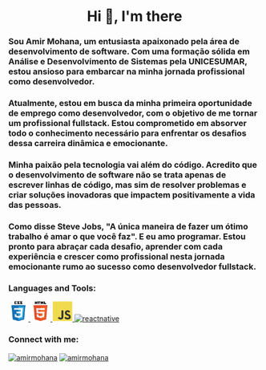 <h1 align="center">Hi 👋, I'm there</h1>
<h3>Sou Amir Mohana, um entusiasta apaixonado pela área de desenvolvimento de software. Com uma formação sólida em Análise e Desenvolvimento de Sistemas pela UNICESUMAR, estou ansioso para embarcar na minha jornada profissional como desenvolvedor. </h3>
<h3>Atualmente, estou em busca da minha primeira oportunidade de emprego como desenvolvedor, com o objetivo de me tornar um profissional fullstack. Estou comprometido em absorver todo o conhecimento necessário para enfrentar os desafios dessa carreira dinâmica e emocionante.</h3>
<h3>Minha paixão pela tecnologia vai além do código. Acredito que o desenvolvimento de software não se trata apenas de escrever linhas de código, mas sim de resolver problemas e criar soluções inovadoras que impactem positivamente a vida das pessoas.</h3>
<h3>Como disse Steve Jobs, "A única maneira de fazer um ótimo trabalho é amar o que você faz". E eu amo programar. Estou pronto para abraçar cada desafio, aprender com cada experiência e crescer como profissional nesta jornada emocionante rumo ao sucesso como desenvolvedor fullstack.</h3>

<h3 align="left">Languages and Tools:</h3>
<p align="left"> <a href="https://www.w3schools.com/css/" target="_blank" rel="noreferrer"> <img src="https://raw.githubusercontent.com/devicons/devicon/master/icons/css3/css3-original-wordmark.svg" alt="css3" width="40" height="40"/> </a> <a href="https://www.w3.org/html/" target="_blank" rel="noreferrer"> <img src="https://raw.githubusercontent.com/devicons/devicon/master/icons/html5/html5-original-wordmark.svg" alt="html5" width="40" height="40"/> </a> <a href="https://developer.mozilla.org/en-US/docs/Web/JavaScript" target="_blank" rel="noreferrer"> <img src="https://raw.githubusercontent.com/devicons/devicon/master/icons/javascript/javascript-original.svg" alt="javascript" width="40" height="40"/> </a> <a href="https://reactnative.dev/" target="_blank" rel="noreferrer"> <img src="https://reactnative.dev/img/header_logo.svg" alt="reactnative" width="40" height="40"/> </a> </p>

<h3 align="left">Connect with me:</h3>
<p align="left">
<a href="https://linkedin.com/in/amirmohana" target="blank"><img align="center" src="https://raw.githubusercontent.com/rahuldkjain/github-profile-readme-generator/master/src/images/icons/Social/linked-in-alt.svg" alt="amirmohana" height="30" width="40" /></a>
<a href="https://instagram.com/amirmohana" target="blank"><img align="center" src="https://raw.githubusercontent.com/rahuldkjain/github-profile-readme-generator/master/src/images/icons/Social/instagram.svg" alt="amirmohana" height="30" width="40" /></a>
</p>
